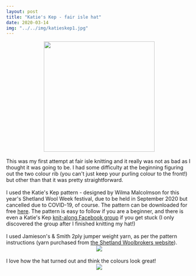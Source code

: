 ```yaml
---
layout: post
title: "Katie's Kep - fair isle hat"
date: 2020-03-14
img: "../../img/katieskep1.jpg"
---
```

<div style="text-align: center"><img src="../../../img/katieskep1.jpg" width="300"></div>
<br>
This was my first attempt at fair isle knitting and it really was not as bad as I thought it was going to be. I had some difficulty at the beginning figuring out the two colour rib (you can't just keep your purling colour to the front!) but other than that it was pretty straightforward.
<br>
<br>
I used the Katie's Kep pattern - designed by Wilma Malcolmson for this year's Shetland Wool Week festival, due to be held in September 2020 but cancelled due to COVID-19, of course. The pattern can be downloaded for free <a href="https://www.shetlandwoolweek.com/free-knitting-pattern/" target="_blank">here</a>. The pattern is easy to follow if you are a beginner, and there is even a Katie's Kep <a href="https://www.facebook.com/groups/swwkal/" target="_blank">knit-along Facebook group</a> if you get stuck (I only discovered the group after I finished knitting my hat!)
<br>
<br>
I used Jamieson's & Smith 2ply jumper weight yarn, as per the pattern instructions (yarn purchased from <a href="https://www.shetlandwoolbrokers.co.uk/" target="_blank">the Shetland Woolbrokers website</a>).
<div style="text-align: center"><img src="../../../img/katieskep2.jpg" class="responsive"></div>
<br>
I love how the hat turned out and think the colours look great!
<br>
<div style="text-align: center"><img src="../../../img/katieskep3.jpg" class="responsive"></div>
